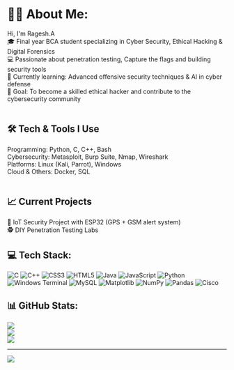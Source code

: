 # 🧑🏽 About Me:
Hi, I'm Ragesh.A<br>
🎓 Final year BCA student specializing in Cyber Security, Ethical Hacking & Digital Forensics<br>
💻 Passionate about penetration testing, Capture the flags and building security tools<br>
🌱 Currently learning: Advanced offensive security techniques & AI in cyber defense<br>
🚀 Goal: To become a skilled ethical hacker and contribute to the cybersecurity community
<br><br>
## 🛠️ Tech & Tools I Use<br>
Programming: Python, C, C++, Bash<br>
Cybersecurity: Metasploit, Burp Suite, Nmap, Wireshark<br>
Platforms: Linux (Kali, Parrot), Windows<br>
Cloud & Others: Docker, SQL<br><br>
## 📈 Current Projects<br>
🔐 IoT Security Project with ESP32 (GPS + GSM alert system)<br>
🕵️ DIY Penetration Testing Labs


## 💻 Tech Stack:
![C](https://img.shields.io/badge/c-%2300599C.svg?style=for-the-badge&logo=c&logoColor=white) ![C++](https://img.shields.io/badge/c++-%2300599C.svg?style=for-the-badge&logo=c%2B%2B&logoColor=white) ![CSS3](https://img.shields.io/badge/css3-%231572B6.svg?style=for-the-badge&logo=css3&logoColor=white) ![HTML5](https://img.shields.io/badge/html5-%23E34F26.svg?style=for-the-badge&logo=html5&logoColor=white) ![Java](https://img.shields.io/badge/java-%23ED8B00.svg?style=for-the-badge&logo=openjdk&logoColor=white) ![JavaScript](https://img.shields.io/badge/javascript-%23323330.svg?style=for-the-badge&logo=javascript&logoColor=%23F7DF1E) ![Python](https://img.shields.io/badge/python-3670A0?style=for-the-badge&logo=python&logoColor=ffdd54) ![Windows Terminal](https://img.shields.io/badge/Windows%20Terminal-%234D4D4D.svg?style=for-the-badge&logo=windows-terminal&logoColor=white) ![MySQL](https://img.shields.io/badge/mysql-4479A1.svg?style=for-the-badge&logo=mysql&logoColor=white) ![Matplotlib](https://img.shields.io/badge/Matplotlib-%23ffffff.svg?style=for-the-badge&logo=Matplotlib&logoColor=black) ![NumPy](https://img.shields.io/badge/numpy-%23013243.svg?style=for-the-badge&logo=numpy&logoColor=white) ![Pandas](https://img.shields.io/badge/pandas-%23150458.svg?style=for-the-badge&logo=pandas&logoColor=white) ![Cisco](https://img.shields.io/badge/cisco-%23049fd9.svg?style=for-the-badge&logo=cisco&logoColor=black)
## 📊 GitHub Stats:
![](https://github-readme-stats.vercel.app/api?username=ragesh18&theme=transparent&hide_border=false&include_all_commits=true&count_private=true)<br/>
![](https://nirzak-streak-stats.vercel.app/?user=ragesh18&theme=transparent&hide_border=false)<br/>
![](https://github-readme-stats.vercel.app/api/top-langs/?username=ragesh18&theme=transparent&hide_border=false&include_all_commits=true&count_private=true&layout=compact)

---
[![](https://visitcount.itsvg.in/api?id=ragesh18&icon=0&color=0)](https://visitcount.itsvg.in)
